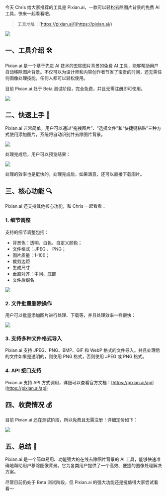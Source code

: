 今天 Chris 给大家推荐的工具是 Pixian.ai，一款可以轻松去除图片背景的免费 AI 工具，快来一起看看吧。

> 工具地址：[https://pixian.ai/](https://pixian.ai/)

![](https://files.mdnice.com/user/5763/2c61a278-3394-4c6d-b0bd-9860accb2f18.png)

## 一、工具介绍 🛠️

Pixian.ai 是一个基于先进 AI 技术的去除图片背景的免费 AI 工具，能够帮助用户自动移除图片背景。不仅可以为设计师和内容创作者节省了宝贵的时间，还无需任何图像处理技能，任何人都可以轻松使用。

目前 Pixian.ai 处于 Beta 测试阶段，完全免费，并且无需注册即可使用。

![](https://files.mdnice.com/user/5763/887df9ba-9901-4704-92ff-d05067ccbbe1.png)

## 二、快速上手 🚀

Pixian.ai 非常简单，用户可以通过“拖拽图片”、“选择文件”和“快捷键粘贴”三种方式使用添加图片，系统将自动识别并去除图片背景。

![](https://files.mdnice.com/user/5763/0cdefd41-319e-4254-8c06-ef8fc7910c5e.png)

处理完成后，用户可以预览结果：

![](https://files.mdnice.com/user/5763/31279216-5543-4766-b659-02aa4454b447.png)

处理的效率也是挺快的，处理完成后，如果满意，还可以直接下载图片。

## 三、核心功能 🔍

Pixian.ai 还支持其他核心功能，和 Chris 一起看看：

### 1. 细节调整

支持的细节调整包括：

- 背景色：透明、白色、自定义颜色；
- 文件格式：JPEG 、 PNG；
- 图片质量：1-100；
- 裁剪边距
- 生成尺寸
- 垂直对齐：中间、底部
- 文件后缀名

![](https://files.mdnice.com/user/5763/92855694-cd5e-4b8d-b486-769fac8919f2.png)

### 2. 文件批量删除操作

用户可以批量添加图片进行处理、下载等，并且处理效率一样很快：

![](https://files.mdnice.com/user/5763/516b9c3f-c79e-403c-97b3-919902a52ba9.png)

### 3. 支持多种文件格式导入

Pixian.ai 支持 JPEG、PNG、BMP、GIF 和 WebP 格式的文件导入。并且处理后的文件如果是透明的，则使用 PNG 格式，否则使用 JPEG 或 PNG 格式。

### 4. API 接口支持

Pixian.ai 支持 API 方式调用，详细可以查看官方文档：[https://pixian.ai/api](https://pixian.ai/api)

## 四、收费情况 💰

目前 Pixian.ai 还在测试阶段，所以免费且无需注册！详细定价如下：

![](https://files.mdnice.com/user/5763/496ab623-8e37-4f2c-91f0-fd1574a1f160.png)

## 五、总结 📝

Pixian.ai 是一个简单易用、功能强大的在线去除图片背景的 AI 工具，能够快速准确地帮助用户移除图像背景。它为各类用户提供了一个高效、便捷的图像处理解决方案。

尽管目前仍处于 Beta 测试阶段，但 Pixian.ai 的强大功能还是挺值得大家尝试看看～
